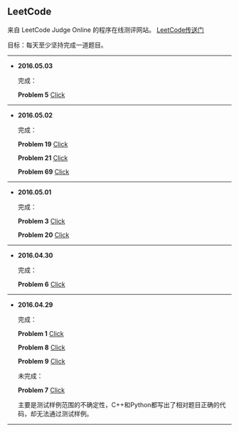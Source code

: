 ## LeetCode

来自 LeetCode Judge Online 的程序在线测评网站。 [LeetCode传送门](https://leetcode.com/)

目标：每天至少坚持完成一道题目。

---

* **2016.05.03**

  完成：

  **Problem 5**  [Click](https://leetcode.com/problems/longest-palindromic-substring/)

---


* **2016.05.02**

  完成：

  **Problem 19**  [Click](https://leetcode.com/problems/remove-nth-node-from-end-of-list/)

  **Problem 21**  [Click](https://leetcode.com/problems/merge-two-sorted-lists/)

  **Problem 69**  [Click](https://leetcode.com/problems/sqrtx/)

---

* **2016.05.01**

  完成：
  
  **Problem 3**  [Click](https://leetcode.com/problems/longest-substring-without-repeating-characters/)
  
  **Problem 20**  [Click](https://leetcode.com/problems/valid-parentheses/)

---

* **2016.04.30**  

  完成：
  
  **Problem 6**  [Click](https://leetcode.com/problems/zigzag-conversion/)

---

* **2016.04.29**

  完成：
  
  **Problem 1**  [Click](https://leetcode.com/problems/two-sum/)
  
  **Problem 8**  [Click](https://leetcode.com/problems/string-to-integer-atoi/)
  
  **Problem 9**  [Click](https://leetcode.com/problems/palindrome-number/)
  

  未完成： 
  
  **Problem 7**  [Click](https://leetcode.com/problems/reverse-integer/)
  
  主要是测试样例范围的不确定性，C++和Python都写出了相对题目正确的代码，却无法通过测试样例。

---

